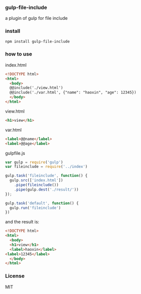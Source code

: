 ### gulp-file-include
a plugin of gulp for file include

### install
```bash
npm install gulp-file-include
```

### how to use

index.html
```html
<!DOCTYPE html>
<html>
  <body>
  @@include('./view.html')
  @@include('./var.html', {"name": "haoxin", "age": 12345})
  </body>
</html>
```

view.html
```html
<h1>view</h1>
```

var.html
```html
<label>@@name</label>
<label>@@age</label>
```

gulpfile.js
```js
var gulp = require('gulp')
var fileinclude = require('../index')

gulp.task('fileinclude', function() {
  gulp.src(['index.html'])
    .pipe(fileinclude())
    .pipe(gulp.dest('./result/'))
});

gulp.task('default', function() {
  gulp.run('fileinclude')
})
```

and the result is:
```html
<!DOCTYPE html>
<html>
  <body>
  <h1>view</h1>
  <label>haoxin</label>
<label>12345</label>
  </body>
</html>
```

### License
MIT
